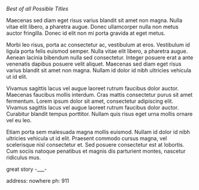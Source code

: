*Best of all Possible Titles*

Maecenas sed diam eget risus varius blandit sit amet non magna. Nulla vitae elit libero, a pharetra augue. Donec ullamcorper nulla non metus auctor fringilla. Donec id elit non mi porta gravida at eget metus.

Morbi leo risus, porta ac consectetur ac, vestibulum at eros. Vestibulum id ligula porta felis euismod semper. Nulla vitae elit libero, a pharetra augue. Aenean lacinia bibendum nulla sed consectetur. Integer posuere erat a ante venenatis dapibus posuere velit aliquet. Maecenas sed diam eget risus varius blandit sit amet non magna. Nullam id dolor id nibh ultricies vehicula ut id elit.

Vivamus sagittis lacus vel augue laoreet rutrum faucibus dolor auctor. Maecenas faucibus mollis interdum. Cras mattis consectetur purus sit amet fermentum. Lorem ipsum dolor sit amet, consectetur adipiscing elit. Vivamus sagittis lacus vel augue laoreet rutrum faucibus dolor auctor. Curabitur blandit tempus porttitor. Nullam quis risus eget urna mollis ornare vel eu leo.

Etiam porta sem malesuada magna mollis euismod. Nullam id dolor id nibh ultricies vehicula ut id elit. Praesent commodo cursus magna, vel scelerisque nisl consectetur et. Sed posuere consectetur est at lobortis. Cum sociis natoque penatibus et magnis dis parturient montes, nascetur ridiculus mus.


great story -___-

address: nowhere
ph: 911
